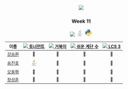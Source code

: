 <div align="center">
  <h3><img src="https://user-images.githubusercontent.com/46666296/133788774-1bba4108-db05-4d35-88ac-e355f29040a0.png"></h3>

  ### <center>**Week 11**</center>
  <!--CPP-->
  <img src="https://media.vlpt.us/images/seungju0000/post/0bb96d2c-93ff-4415-86ea-f6c71b40260b/img%20(1).png" height="25">
  <!--Java-->
  <img src="https://raw.githubusercontent.com/vscode-icons/vscode-icons/master/icons/file_type_jar.svg" height="25"/>
  <!--Python-->
  <img src="https://raw.githubusercontent.com/vscode-icons/vscode-icons/master/icons/file_type_python.svg" height="25"/>

  <!--문제를 풀었으면 위의 아이콘 중에 하나를 복사해서 붙여넣기-->
  <!--링크 삽입할 때 Forked Repo(개인 저장소)가 아닌 Remote Repo(원본 저장소) 주소를 붙여넣을 것-->
  <!--주소를 붙여넣는 방법 대신에 './파일명.cpp', './파일명.java', './파일명.py'처럼 링크를 연결해주는 방법이 더 편함-->
  |                    이름                    |[<img src="https://d2gd6pc034wcta.cloudfront.net/tier/8.svg" height="12"> 토너먼트](https://www.acmicpc.net/problem/1057)|[<img src="https://d2gd6pc034wcta.cloudfront.net/tier/9.svg" height="12"> 거북이](https://www.acmicpc.net/problem/8911)|[<img src="https://d2gd6pc034wcta.cloudfront.net/tier/10.svg" height="13"> 쉬운 계단 수](https://www.acmicpc.net/problem/10844)|[<img src="https://d2gd6pc034wcta.cloudfront.net/tier/13.svg" height="12"> LCS 3](https://www.acmicpc.net/problem/1958)|
  |:---------------------------------------:|:---:|:---:|:---:|:---:|
  |[강승환](https://github.com/kangshwan)|🧠|🧠|🧠|🧠|
  |[송진호](https://github.com/sth4881)|[<img src="https://raw.githubusercontent.com/vscode-icons/vscode-icons/master/icons/file_type_jar.svg" height="25"/>](./BOJ1057_song.java)|🧠|🧠|🧠|
  |[오동혁](https://github.com/97DongHyeokOH)|🧠|🧠|🧠|🧠|
  |[장성훈](https://github.com/jsh9611)|🧠|🧠|🧠|🧠|
